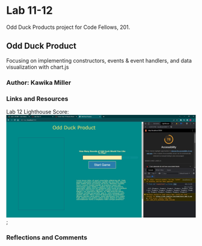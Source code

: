 # Lab 11-12

Odd Duck Products project for Code Fellows, 201.

## Odd Duck Product

 Focusing on implementing constructors, events & event handlers, and data visualization with chart.js

 ### Author: Kawika Miller

 ### Links and Resources

 Lab 12 Lighthouse Score:
 ![ligthouse score](lighthouse-score-lab12.JPG);

 ### Reflections and Comments